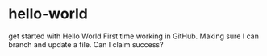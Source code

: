 # hello-world
get started with Hello World
First time working in GitHub.
Making sure I can branch and update a file.
Can I claim success?
